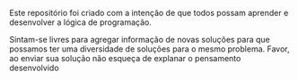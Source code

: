 Este repositório foi criado com a intenção de que todos possam aprender e desenvolver a lógica de programação.

Sintam-se livres para agregar informação de novas soluções para que possamos ter uma diversidade de soluções para o mesmo problema.
Favor, ao enviar sua solução não esqueça de explanar o pensamento desenvolvido

